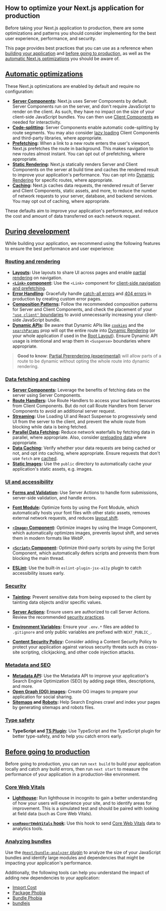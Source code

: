 ## How to optimize your Next.js application for production

Before taking your Next.js application to production, there are some optimizations and patterns you should consider implementing for the best user experience, performance, and security.

This page provides best practices that you can use as a reference when [building your application](https://nextjs.org/docs/app/guides/production-checklist#during-development) and [before going to production](https://nextjs.org/docs/app/guides/production-checklist#before-going-to-production), as well as the [automatic Next.js optimizations](https://nextjs.org/docs/app/guides/production-checklist#automatic-optimizations) you should be aware of.

## [Automatic optimizations](https://nextjs.org/docs/app/guides/production-checklist#automatic-optimizations)

These Next.js optimizations are enabled by default and require no configuration:

-   **[Server Components](https://nextjs.org/docs/app/building-your-application/rendering/server-components):** Next.js uses Server Components by default. Server Components run on the server, and don't require JavaScript to render on the client. As such, they have no impact on the size of your client-side JavaScript bundles. You can then use [Client Components](https://nextjs.org/docs/app/building-your-application/rendering/client-components) as needed for interactivity.
-   **[Code-splitting](https://nextjs.org/docs/app/building-your-application/routing/linking-and-navigating#how-routing-and-navigation-works):** Server Components enable automatic code-splitting by route segments. You may also consider [lazy loading](https://nextjs.org/docs/app/guides/lazy-loading) Client Components and third-party libraries, where appropriate.
-   **[Prefetching](https://nextjs.org/docs/app/building-your-application/routing/linking-and-navigating#2-prefetching):** When a link to a new route enters the user's viewport, Next.js prefetches the route in background. This makes navigation to new routes almost instant. You can opt out of prefetching, where appropriate.
-   **[Static Rendering](https://nextjs.org/docs/app/building-your-application/rendering/server-components#static-rendering-default):** Next.js statically renders Server and Client Components on the server at build time and caches the rendered result to improve your application's performance. You can opt into [Dynamic Rendering](https://nextjs.org/docs/app/building-your-application/rendering/server-components#dynamic-rendering) for specific routes, where appropriate.
-   **[Caching](https://nextjs.org/docs/app/deep-dive/caching):** Next.js caches data requests, the rendered result of Server and Client Components, static assets, and more, to reduce the number of network requests to your server, database, and backend services. You may opt out of caching, where appropriate.

These defaults aim to improve your application's performance, and reduce the cost and amount of data transferred on each network request.

## [During development](https://nextjs.org/docs/app/guides/production-checklist#during-development)

While building your application, we recommend using the following features to ensure the best performance and user experience:

### [Routing and rendering](https://nextjs.org/docs/app/guides/production-checklist#routing-and-rendering)

-   **[Layouts](https://nextjs.org/docs/app/building-your-application/routing/layouts-and-templates#layouts):** Use layouts to share UI across pages and enable [partial rendering](https://nextjs.org/docs/app/building-your-application/routing/linking-and-navigating#4-partial-rendering) on navigation.
-   **[`<Link>` component](https://nextjs.org/docs/app/building-your-application/routing/linking-and-navigating#link-component):** Use the `<Link>` component for [client-side navigation and prefetching](https://nextjs.org/docs/app/building-your-application/routing/linking-and-navigating#how-routing-and-navigation-works).
-   **[Error Handling](https://nextjs.org/docs/app/building-your-application/routing/error-handling):** Gracefully handle [catch-all errors](https://nextjs.org/docs/app/building-your-application/routing/error-handling) and [404 errors](https://nextjs.org/docs/app/api-reference/file-conventions/not-found) in production by creating custom error pages.
-   **[Composition Patterns](https://nextjs.org/docs/app/building-your-application/rendering/composition-patterns):** Follow the recommended composition patterns for Server and Client Components, and check the placement of your [`"use client"` boundaries](https://nextjs.org/docs/app/building-your-application/rendering/composition-patterns#moving-client-components-down-the-tree) to avoid unnecessarily increasing your client-side JavaScript bundle.
-   **[Dynamic APIs](https://nextjs.org/docs/app/building-your-application/rendering/server-components#dynamic-apis):** Be aware that Dynamic APIs like [`cookies`](https://nextjs.org/docs/app/api-reference/functions/cookies) and the [`searchParams`](https://nextjs.org/docs/app/api-reference/file-conventions/page#searchparams-optional) prop will opt the entire route into [Dynamic Rendering](https://nextjs.org/docs/app/building-your-application/rendering/server-components#dynamic-rendering) (or your whole application if used in the [Root Layout](https://nextjs.org/docs/app/building-your-application/routing/layouts-and-templates#root-layout-required)). Ensure Dynamic API usage is intentional and wrap them in `<Suspense>` boundaries where appropriate.

> **Good to know**: [Partial Prerendering (experimental)](https://nextjs.org/blog/next-14#partial-prerendering-preview) will allow parts of a route to be dynamic without opting the whole route into dynamic rendering.

### [Data fetching and caching](https://nextjs.org/docs/app/guides/production-checklist#data-fetching-and-caching)

-   **[Server Components](https://nextjs.org/docs/app/building-your-application/data-fetching/fetching):** Leverage the benefits of fetching data on the server using Server Components.
-   **[Route Handlers](https://nextjs.org/docs/app/building-your-application/routing/route-handlers):** Use Route Handlers to access your backend resources from Client Components. But do not call Route Handlers from Server Components to avoid an additional server request.
-   **[Streaming](https://nextjs.org/docs/app/building-your-application/routing/loading-ui-and-streaming):** Use Loading UI and React Suspense to progressively send UI from the server to the client, and prevent the whole route from blocking while data is being fetched.
-   **[Parallel Data Fetching](https://nextjs.org/docs/app/building-your-application/data-fetching/fetching#parallel-and-sequential-data-fetching):** Reduce network waterfalls by fetching data in parallel, where appropriate. Also, consider [preloading data](https://nextjs.org/docs/app/building-your-application/data-fetching/fetching#preloading-data) where appropriate.
-   **[Data Caching](https://nextjs.org/docs/app/deep-dive/caching#data-cache):** Verify whether your data requests are being cached or not, and opt into caching, where appropriate. Ensure requests that don't use `fetch` are [cached](https://nextjs.org/docs/app/api-reference/functions/unstable_cache).
-   **[Static Images](https://nextjs.org/docs/app/api-reference/file-conventions/public-folder):** Use the `public` directory to automatically cache your application's static assets, e.g. images.

### [UI and accessibility](https://nextjs.org/docs/app/guides/production-checklist#ui-and-accessibility)

-   **[Forms and Validation](https://nextjs.org/docs/app/building-your-application/data-fetching/server-actions-and-mutations#forms):** Use Server Actions to handle form submissions, server-side validation, and handle errors.

-   **[Font Module](https://nextjs.org/docs/app/building-your-application/optimizing/fonts):** Optimize fonts by using the Font Module, which automatically hosts your font files with other static assets, removes external network requests, and reduces [layout shift](https://web.dev/articles/cls).
-   **[`<Image>` Component](https://nextjs.org/docs/app/building-your-application/optimizing/images):** Optimize images by using the Image Component, which automatically optimizes images, prevents layout shift, and serves them in modern formats like WebP.
-   **[`<Script>` Component](https://nextjs.org/docs/app/guides/scripts):** Optimize third-party scripts by using the Script Component, which automatically defers scripts and prevents them from blocking the main thread.
-   **[ESLint](https://nextjs.org/docs/architecture/accessibility#linting):** Use the built-in `eslint-plugin-jsx-a11y` plugin to catch accessibility issues early.

### [Security](https://nextjs.org/docs/app/guides/production-checklist#security)

-   **[Tainting](https://nextjs.org/docs/app/building-your-application/data-fetching/fetching#preventing-sensitive-data-from-being-exposed-to-the-client):** Prevent sensitive data from being exposed to the client by tainting data objects and/or specific values.
-   **[Server Actions](https://nextjs.org/docs/app/building-your-application/data-fetching/server-actions-and-mutations#authentication-and-authorization):** Ensure users are authorized to call Server Actions. Review the recommended [security practices](https://nextjs.org/blog/security-nextjs-server-components-actions).

-   **[Environment Variables](https://nextjs.org/docs/app/guides/environment-variables):** Ensure your `.env.*` files are added to `.gitignore` and only public variables are prefixed with `NEXT_PUBLIC_`.
-   **[Content Security Policy](https://nextjs.org/docs/app/guides/content-security-policy):** Consider adding a Content Security Policy to protect your application against various security threats such as cross-site scripting, clickjacking, and other code injection attacks.

### [Metadata and SEO](https://nextjs.org/docs/app/guides/production-checklist#metadata-and-seo)

-   **[Metadata API](https://nextjs.org/docs/app/building-your-application/optimizing/metadata):** Use the Metadata API to improve your application's Search Engine Optimization (SEO) by adding page titles, descriptions, and more.
-   **[Open Graph (OG) images](https://nextjs.org/docs/app/api-reference/file-conventions/metadata/opengraph-image):** Create OG images to prepare your application for social sharing.
-   **[Sitemaps](https://nextjs.org/docs/app/api-reference/functions/generate-sitemaps) and [Robots](https://nextjs.org/docs/app/api-reference/file-conventions/metadata/robots):** Help Search Engines crawl and index your pages by generating sitemaps and robots files.

### [Type safety](https://nextjs.org/docs/app/guides/production-checklist#type-safety)

-   **TypeScript and [TS Plugin](https://nextjs.org/docs/app/api-reference/config/typescript):** Use TypeScript and the TypeScript plugin for better type-safety, and to help you catch errors early.

## [Before going to production](https://nextjs.org/docs/app/guides/production-checklist#before-going-to-production)

Before going to production, you can run `next build` to build your application locally and catch any build errors, then run `next start` to measure the performance of your application in a production-like environment.

### [Core Web Vitals](https://nextjs.org/docs/app/guides/production-checklist#core-web-vitals)

-   **[Lighthouse](https://developers.google.com/web/tools/lighthouse):** Run lighthouse in incognito to gain a better understanding of how your users will experience your site, and to identify areas for improvement. This is a simulated test and should be paired with looking at field data (such as Core Web Vitals).

-   **[`useReportWebVitals` hook](https://nextjs.org/docs/app/api-reference/functions/use-report-web-vitals):** Use this hook to send [Core Web Vitals](https://web.dev/articles/vitals) data to analytics tools.

### [Analyzing bundles](https://nextjs.org/docs/app/guides/production-checklist#analyzing-bundles)

Use the [`@next/bundle-analyzer` plugin](https://nextjs.org/docs/app/guides/package-bundling#analyzing-javascript-bundles) to analyze the size of your JavaScript bundles and identify large modules and dependencies that might be impacting your application's performance.

Additionally, the following tools can help you understand the impact of adding new dependencies to your application:

-   [Import Cost](https://marketplace.visualstudio.com/items?itemName=wix.vscode-import-cost)
-   [Package Phobia](https://packagephobia.com/)
-   [Bundle Phobia](https://bundlephobia.com/)
-   [bundlejs](https://bundlejs.com/)